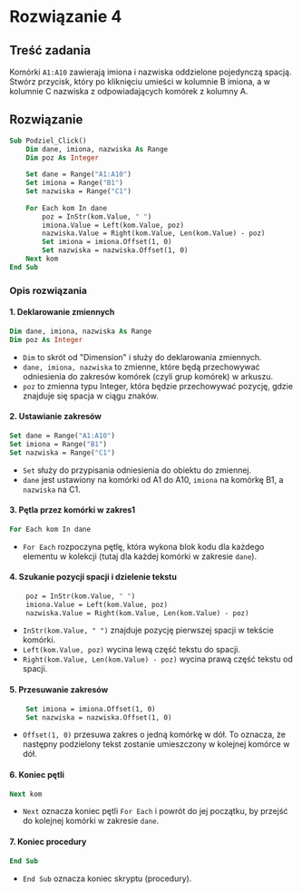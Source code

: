 # Rozwiązanie 4

## Treść zadania

Komórki `A1:A10` zawierają imiona i nazwiska oddzielone pojedynczą spacją. Stwórz przycisk, który po kliknięciu umieści w kolumnie B imiona, a w kolumnie C nazwiska z odpowiadających komórek z kolumny A.

## Rozwiązanie

```vb
Sub Podziel_Click()
    Dim dane, imiona, nazwiska As Range
    Dim poz As Integer
    
    Set dane = Range("A1:A10")
    Set imiona = Range("B1")
    Set nazwiska = Range("C1")
    
    For Each kom In dane
        poz = InStr(kom.Value, " ")
        imiona.Value = Left(kom.Value, poz)
        nazwiska.Value = Right(kom.Value, Len(kom.Value) - poz)
        Set imiona = imiona.Offset(1, 0)
        Set nazwiska = nazwiska.Offset(1, 0)
    Next kom
End Sub
```

### Opis rozwiązania

#### 1. Deklarowanie zmiennych

```vb
Dim dane, imiona, nazwiska As Range
Dim poz As Integer
```

- `Dim` to skrót od "Dimension" i służy do deklarowania zmiennych.
- `dane, imiona, nazwiska` to zmienne, które będą przechowywać odniesienia do zakresów komórek (czyli grup komórek) w arkuszu.
- `poz` to zmienna typu Integer, która będzie przechowywać pozycję, gdzie znajduje się spacja w ciągu znaków.

#### 2. Ustawianie zakresów

```vb
Set dane = Range("A1:A10")
Set imiona = Range("B1")
Set nazwiska = Range("C1")
```

- `Set` służy do przypisania odniesienia do obiektu do zmiennej.
- `dane` jest ustawiony na komórki od A1 do A10, `imiona` na komórkę B1, a `nazwiska` na C1.

#### 3. Pętla przez komórki w zakres1

```vb
For Each kom In dane
```

- `For Each` rozpoczyna pętlę, która wykona blok kodu dla każdego elementu w kolekcji (tutaj dla każdej komórki w zakresie `dane`).

#### 4. Szukanie pozycji spacji i dzielenie tekstu

```vb
    poz = InStr(kom.Value, " ")
    imiona.Value = Left(kom.Value, poz)
    nazwiska.Value = Right(kom.Value, Len(kom.Value) - poz)
```

- `InStr(kom.Value, " ")` znajduje pozycję pierwszej spacji w tekście komórki.
- `Left(kom.Value, poz)` wycina lewą część tekstu do spacji.
- `Right(kom.Value, Len(kom.Value) - poz)` wycina prawą część tekstu od spacji.

#### 5. Przesuwanie zakresów

```vb
    Set imiona = imiona.Offset(1, 0)
    Set nazwiska = nazwiska.Offset(1, 0)
```

- `Offset(1, 0)` przesuwa zakres o jedną komórkę w dół. To oznacza, że następny podzielony tekst zostanie umieszczony w kolejnej komórce w dół.

#### 6. Koniec pętli

```vb
Next kom
```

- `Next` oznacza koniec pętli `For Each` i powrót do jej początku, by przejść do kolejnej komórki w zakresie `dane`.

#### 7. Koniec procedury

```vb
End Sub
```

- `End Sub` oznacza koniec skryptu (procedury).
